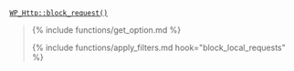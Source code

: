 <p><code><a href="https://developer.wordpress.org/reference/classes/wp_http/block_request/">WP_Http::block_request()</a></code></p>

<blockquote>

{% include functions/get_option.md %}

{% include functions/apply_filters.md hook="block_local_requests" %}

</blockquote>
